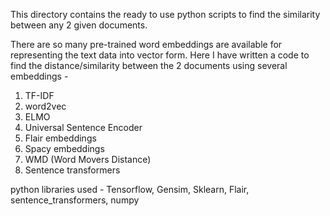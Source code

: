 This directory contains the ready to use python scripts to find the similarity between any 2 given documents. 

There are so many pre-trained word embeddings are available for representing the text data into vector form. Here I have written a code to find the distance/similarity between the 2 documents using several embeddings -
1. TF-IDF
2. word2vec
3. ELMO
4. Universal Sentence Encoder
5. Flair embeddings 
6. Spacy embeddings
7. WMD (Word Movers Distance)
8. Sentence transformers

python libraries used - Tensorflow, Gensim, Sklearn, Flair, sentence_transformers, numpy
